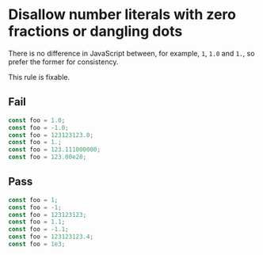 # Disallow number literals with zero fractions or dangling dots

There is no difference in JavaScript between, for example, `1`, `1.0` and `1.`, so prefer the former for consistency.

This rule is fixable.


## Fail

```js
const foo = 1.0;
const foo = -1.0;
const foo = 123123123.0;
const foo = 1.;
const foo = 123.111000000;
const foo = 123.00e20;
```


## Pass

```js
const foo = 1;
const foo = -1;
const foo = 123123123;
const foo = 1.1;
const foo = -1.1;
const foo = 123123123.4;
const foo = 1e3;
```

